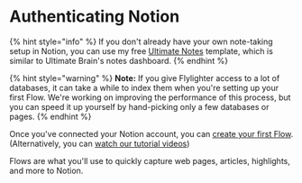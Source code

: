 # Authenticating Notion

{% hint style="info" %}
If you don't already have your own note-taking setup in Notion, you can use my free [Ultimate Notes](https://thomasfrank.notion.site/Ultimate-Notes-615417469d764e4c8136944371f21da1?pvs=4) template, which is similar to Ultimate Brain's notes dashboard.
{% endhint %}

{% hint style="warning" %}
**Note:** If you give Flylighter access to a lot of databases, it can take a while to index them when you're setting up your first Flow. We're working on improving the performance of this process, but you can speed it up yourself by hand-picking only a few databases or pages.
{% endhint %}

Once you've connected your Notion account, you can [create your first Flow](create-your-first-flow.md). (Alternatively, you can [watch our tutorial videos](watch-the-tutorials.md))

Flows are what you'll use to quickly capture web pages, articles, highlights, and more to Notion.
